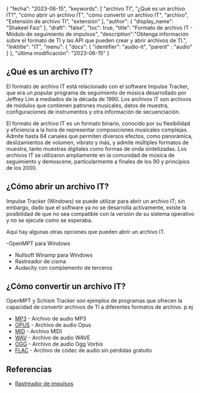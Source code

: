 {
"fecha": "2023-06-15",
  "keywords": [
"archivo TI",
"¿Qué es un archivo IT?",
"cómo abrir un archivo IT",
"cómo convertir un archivo IT",
"archivo",
"Extensión de archivo TI",
"extensión"
],
  "author": {
"display_name": "Shakeel Faiz"
},
"draft": "false",
"toc": true,
"title": "Formato de archivo IT - Módulo de seguimiento de impulsos",
  "description":"Obtenga información sobre el formato de TI y las API que pueden crear y abrir archivos de TI.",
"linktitle": "IT",
  "menu": {
    "docs": {
      "identifier": "audio-it",
"parent" : "audio"
}
},
"última modificación": "2023-06-15"
}

## ¿Qué es un archivo IT?

El formato de archivo IT está relacionado con el software Impulse Tracker, que era un popular programa de seguimiento de música desarrollado por Jeffrey Lim a mediados de la década de 1990. Los archivos IT son archivos de módulos que contienen patrones musicales, datos de muestra, configuraciones de instrumentos y otra información de secuenciación.

El formato de archivo IT es un formato binario, conocido por su flexibilidad y eficiencia a la hora de representar composiciones musicales complejas. Admite hasta 64 canales que permiten diversos efectos, como panorámica, deslizamientos de volumen, vibrato y más, y admite múltiples formatos de muestra, tanto muestras digitales como formas de onda sintetizadas. Los archivos IT se utilizaron ampliamente en la comunidad de música de seguimiento y demoscene, particularmente a finales de los 90 y principios de los 2000.

## ¿Cómo abrir un archivo IT?

Impulse Tracker (Windows) se puede utilizar para abrir un archivo IT; sin embargo, dado que el software ya no se desarrolla activamente, existe la posibilidad de que no sea compatible con la versión de su sistema operativo y no se ejecute como se esperaba.

Aquí hay algunas otras opciones que pueden abrir un archivo IT.

-OpenMPT para Windows
- Nullsoft Winamp para Windows
- Rastreador de cisma
- Audacity con complemento de terceros

## ¿Cómo convertir un archivo IT?

OpenMPT y Schism Tracker son ejemplos de programas que ofrecen la capacidad de convertir archivos de TI a diferentes formatos de archivo. p.ej

- [MP3](/es/audio/mp3/) - Archivo de audio MP3
- [OPUS](/es/audio/opus/) - Archivo de audio Opus
- [MID](/es/audio/mid/) - Archivo MIDI
- [WAV](/es/audio/wav/) - Archivo de audio WAVE
- [OGG](/es/audio/ogg/) - Archivo de audio Ogg Vorbis
- [FLAC](/es/audio/flac/) - Archivo de códec de audio sin pérdidas gratuito

## Referencias
* [Rastreador de impulsos](https://en.wikipedia.org/wiki/Impulse_Tracker)

